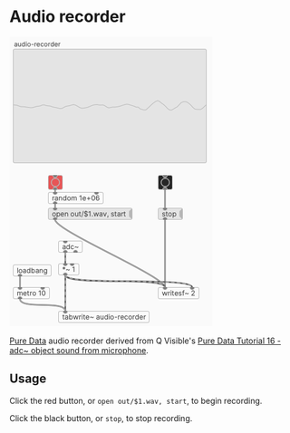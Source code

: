 # Audio recorder

![](audio-recorder.png)

[Pure Data](https://puredata.info/downloads) audio recorder derived from Q Visible's [Pure Data Tutorial 16 - adc~ object sound from microphone](https://www.youtube.com/watch?v=po2_Cml2ooo). 

## Usage

Click the red button, or `open out/$1.wav, start`, to begin recording.

Click the black button, or `stop`, to stop recording.
